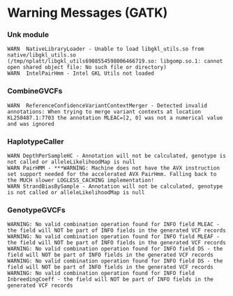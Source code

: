 Warning Messages (GATK)
================================================================================

### Unk module
    WARN  NativeLibraryLoader - Unable to load libgkl_utils.so from native/libgkl_utils.so (/tmp/nplatt/libgkl_utils6908554598006466719.so: libgomp.so.1: cannot open shared object file: No such file or directory)
    WARN  IntelPairHmm - Intel GKL Utils not loaded

### CombineGVCFs
    WARN  ReferenceConfidenceVariantContextMerger - Detected invalid annotations: When trying to merge variant contexts at location KL250487.1:7703 the annotation MLEAC=[2, 0] was not a numerical value and was ignored

### HaplotypeCaller
    WARN DepthPerSampleHC - Annotation will not be calculated, genotype is not called or alleleLikelihoodMap is null
    WARN PairHMM - ***WARNING: Machine does not have the AVX instruction set support needed for the accelerated AVX PairHmm. Falling back to the MUCH slower LOGLESS_CACHING implementation!
    WARN StrandBiasBySample - Annotation will not be calculated, genotype is not called or alleleLikelihoodMap is null

### GenotypeGVCFs
    WARNING: No valid combination operation found for INFO field MLEAC - the field will NOT be part of INFO fields in the generated VCF records
    WARNING: No valid combination operation found for INFO field MLEAF - the field will NOT be part of INFO fields in the generated VCF records
    WARNING: No valid combination operation found for INFO field DS - the field will NOT be part of INFO fields in the generated VCF records
    WARNING: No valid combination operation found for INFO field DS - the field will NOT be part of INFO fields in the generated VCF records
    WARNING: No valid combination operation found for INFO field InbreedingCoeff - the field will NOT be part of INFO fields in the generated VCF records


